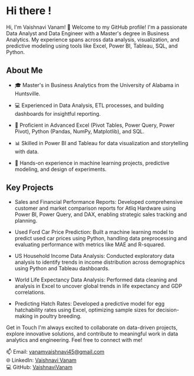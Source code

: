 # Hi there ! 

Hi, I'm Vaishnavi Vanam! 👋 Welcome to my GitHub profile! I'm a passionate Data Analyst and Data Engineer with a Master's degree in Business Analytics. My experience spans across data analysis, visualization, and predictive modeling using tools like Excel, Power BI, Tableau, SQL, and Python.

## About Me
- 🎓 Master's in Business Analytics from the University of Alabama in Huntsville.
+ 💻 Experienced in Data Analysis, ETL processes, and building dashboards for insightful reporting.
- 🚀 Proficient in Advanced Excel (Pivot Tables, Power Query, Power Pivot), Python (Pandas, NumPy, Matplotlib), and SQL.
+ 📊 Skilled in Power BI and Tableau for data visualization and storytelling with data.
- 🔧 Hands-on experience in machine learning projects, predictive modeling, and design of experiments.

## Key Projects

- Sales and Financial Performance Reports: Developed comprehensive customer and market comparison reports for Atliq Hardware using Power BI, Power Query, and DAX, enabling strategic sales tracking and planning.

+ Used Ford Car Price Prediction: Built a machine learning model to predict used car prices using Python, handling data preprocessing and evaluating performance with metrics like MAE and R-squared.

- US Household Income Data Analysis: Conducted exploratory data analysis to identify trends in income distribution across demographics using Python and Tableau dashboards.

+ World Life Expectancy Data Analysis: Performed data cleaning and analysis in Excel to uncover global trends in life expectancy and GDP correlations.

- Predicting Hatch Rates: Developed a predictive model for egg hatchability rates using Excel, optimizing sample sizes for decision-making in poultry breeding.

Get in Touch I'm always excited to collaborate on data-driven projects, explore innovative solutions, and contribute to meaningful work in data analytics and engineering. Feel free to connect with me!

📫 Email: vanamvaishnavi45@gmail.com            
🌐 LinkedIn: <a href="https://www.linkedin.com/in/vaishnavi-vanam/">Vaishnavi Vanam</a>     
💻 GitHub: <a href="">VaishnaviVanam</a>      

